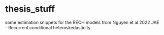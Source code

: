 # thesis_stuff
some estimation snippets for the RECH models from Nguyen et al 2022 JAE - Recurrent conditional heteroskedasticity
